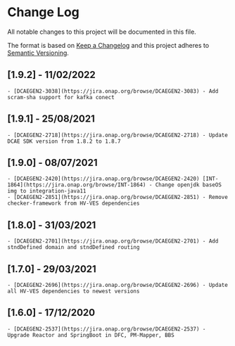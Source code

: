 # Change Log
All notable changes to this project will be documented in this file.

The format is based on [Keep a Changelog](http://keepachangelog.com/)
and this project adheres to [Semantic Versioning](http://semver.org/).

## [1.9.2] - 11/02/2022
    - [DCAEGEN2-3038](https://jira.onap.org/browse/DCAEGEN2-3083) - Add scram-sha support for kafka conect

## [1.9.1] - 25/08/2021
    - [DCAEGEN2-2718](https://jira.onap.org/browse/DCAEGEN2-2718) - Update DCAE SDK version from 1.8.2 to 1.8.7

## [1.9.0] - 08/07/2021
    - [DCAEGEN2-2420](https://jira.onap.org/browse/DCAEGEN2-2420) [INT-1864](https://jira.onap.org/browse/INT-1864) - Change openjdk baseOS img to integration-java11
    - [DCAEGEN2-2851](https://jira.onap.org/browse/DCAEGEN2-2851) - Remove checker-framework from HV-VES dependencies

## [1.8.0] - 31/03/2021
    - [DCAEGEN2-2701](https://jira.onap.org/browse/DCAEGEN2-2701) - Add stndDefined domain and stndDefined routing

## [1.7.0] - 29/03/2021
    - [DCAEGEN2-2696](https://jira.onap.org/browse/DCAEGEN2-2696) - Update all HV-VES dependencies to newest versions

## [1.6.0] - 17/12/2020
    - [DCAEGEN2-2537](https://jira.onap.org/browse/DCAEGEN2-2537) - Upgrade Reactor and SpringBoot in DFC, PM-Mapper, BBS
